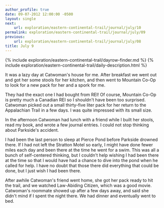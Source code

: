 ```yaml
---
author_profile: true
date: 09-07-2012 12:00:00 -0500
layout: single
next:
    url: exploration/eastern-continental-trail/journal/july/10
permalink: exploration/eastern-continental-trail/journal/july/09
previous:
    url: exploration/eastern-continental-trail/journal/july/08
title: July 9
---
```

{% include exploration/eastern-continental-trail/dayrow-finder.md %}
{% include exploration/eastern-continental-trail/daily-description.html %}

It was a lazy day at Catwoman's house for me. After breakfast we went out and got her some stools for her kitchen, and then went to Mountain Co-Op to look for a new pack for her and a spork for me.

They had the exact one I had bought from REI! Of course, Mountain Co-Op is pretty much a Canadian REI so I shouldn't have been too surprised. Catwoman picked out a small thirty-five liter pack for her return to the Appalachian Trail in a few days. I was quite impressed with its small size.

In the afternoon Catwoman had lunch with a friend while I built her stools, read my book, and wrote a few journal entries. I could not stop thinking about Parkside's accident.

I had been the last person to sleep at Pierce Pond before Parkside drowned there. If I had not left the Stratton Motel so early, I might have done fewer miles each day and been there at the time he went for a swim. This was all a bunch of self-centered thinking, but I couldn't help wishing I had been there at the time so that I would have had a chance to dive into the pond when he called for help. I have no doubt that those there did everything that could be done, but I just wish I had been there.

After awhile Catwoman's friend went home, she got her pack ready to hit the trail, and we watched Law-Abiding Citizen, which was a good movie. Catwoman's roommate showed up after a few days away, and said she didn't mind if I spent the night there. We had dinner and eventually went to bed.